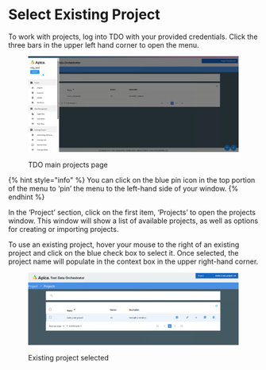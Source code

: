 # Select Existing Project

To work with projects, log into TDO with your provided credentials. Click the three bars in the upper left hand corner to open the menu.

<figure><img src="../../../../../.gitbook/assets/image.png" alt=""><figcaption><p>TDO main projects page</p></figcaption></figure>

{% hint style="info" %}
You can click on the blue pin icon in the top portion of the menu to ‘pin’ the menu to the left-hand side of your window.
{% endhint %}

In the ‘Project’ section, click on the first item, ‘Projects’ to open the projects window. This window will show a list of available projects, as well as options for creating or importing projects.

To use an existing project, hover your mouse to the right of an existing project and click on the blue check box to select it. Once selected, the project name will populate in the context box in the upper right-hand corner.

<figure><img src="../../../../../.gitbook/assets/image (1).png" alt=""><figcaption><p>Existing project selected</p></figcaption></figure>
